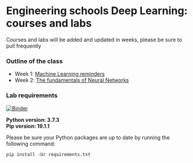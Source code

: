 # Engineering schools Deep Learning: courses and labs

Courses and labs will be added and updated in weeks, please be sure to pull frequently

### Outline of the class

- Week 1: [Machine Learning reminders](https://deep-learning-courses.github.io/courses_labs/1-ML_reminders/index.html)
- Week 2: [The fundamentals of Neural Networks](https://deep-learning-courses.github.io/courses_labs/2-Fundamentals_NNs/index.html)

### Lab requirements

[![Binder](https://mybinder.org/badge_logo.svg)](https://mybinder.org/v2/gh/Deep-Learning-courses/courses_labs/gh-pages)

**Python version: 3.7.3** </br>
**Pip version: 19.1.1**

Please be sure your Python packages are up to date by running the following command:
```    
pip install -Ur requirements.txt
```
